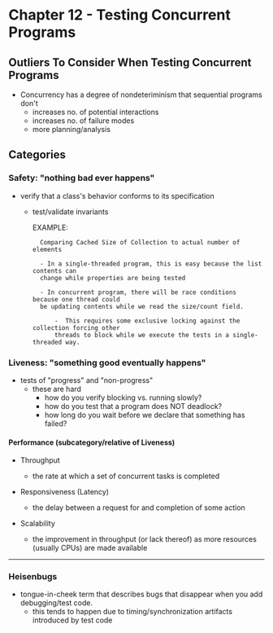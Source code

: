 # Chapter 12 - Testing Concurrent Programs

## Outliers To Consider When Testing Concurrent Programs
- Concurrency has a degree of nondeteriminism that sequential programs don't
    - increases no. of potential interactions
    - increases no. of failure modes 
    - more planning/analysis
    
## Categories

### Safety: "nothing bad ever happens"
- verify that a class's behavior conforms to its specification
    - test/validate invariants
    
    
        EXAMPLE: 
        
            Comparing Cached Size of Collection to actual number of elements
            
            - In a single-threaded program, this is easy because the list contents can
            change while properties are being tested
            
            - In concurrent program, there will be race conditions because one thread could
            be updating contents while we read the size/count field. 
            
                -  This requires some exclusive locking against the collection forcing other
                threads to block while we execute the tests in a single-threaded way.
    
### Liveness: "something good eventually happens"
- tests of "progress" and "non-progress"
    - these are hard
        - how do you verify blocking vs. running slowly? 
        - how do you test that a program does NOT deadlock? 
        - how long do you wait before we declare that something has failed? 
        
#### Performance (subcategory/relative of Liveness)
- Throughput
    - the rate at which a set of concurrent tasks is completed

    
- Responsiveness (Latency)
    - the delay between a request for and completion of some action 


- Scalability
    - the improvement in throughput (or lack thereof) as more resources (usually CPUs)
    are made available




---
### Heisenbugs 
- tongue-in-cheek term that describes bugs that disappear when you add debugging/test code. 
    - this tends to happen due to timing/synchronization artifacts introduced by test code